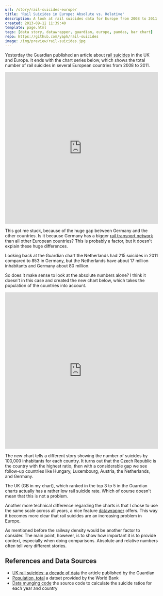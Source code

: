 ```yaml
---
url: /story/rail-suicides-europe/
title: 'Rail Suicides in Europe: Absolute vs. Relative'
description: A look at rail suicides data for Europe from 2008 to 2011 highlighting the importance of relating numbers.
created: 2013-09-12 11:39:40
template: page.html
tags: [data story, datawrapper, guardian, europe, pandas, bar chart]
repo: https://github.com/yaph/rail-suicides
image: /img/preview/rail-suicides.jpg
---
```

Yesterday the Guardian published an article about
[rail suicides](http://www.theguardian.com/news/datablog/2013/sep/11/uk-rail-suicides-decade-data)
in the UK and Europe. It ends with the chart series below, which shows the total
number of rail suicides in several European countries from 2008 to 2011.

<iframe src="http://cf.datawrapper.de/XefBI/1/" width="100%" height="500" frameborder="0" allowtransparency="true"></iframe>

This got me stuck, because of the huge gap between Germany and the other
countries. Is it because Germany has a bigger
[rail transport network](https://en.wikipedia.org/wiki/List_of_countries_by_rail_transport_network_size)
than all other European countries? This is probably a factor, but it doesn't
explain these huge differences.

Looking back at the Guardian chart the Netherlands had 215 suicides in 2011
compared to 853 in Germany, but the Netherlands have about 17 million
inhabitants and Germany about 80 million.

So does it make sense to look at the absolute numbers alone? I think it doesn't
in this case and created the new chart below, which takes the population of the
countries into account.

<iframe src="http://cf.datawrapper.de/vTXHj/2/" width="100%" height="516" frameborder="0" allowtransparency="true"></iframe>

The new chart tells a different story showing the number of suicides by 100,000
inhabitants for each country. It turns out that the Czech Republic is the country
with the highest ratio, then with a considerable gap we see follow-up countries
like Hungary, Luxembourg, Austria, the Netherlands, and Germany.

The UK (GB in my chart), which ranked in the top 3 to 5 in the Guardian charts
actually has a rather low rail suicide rate. Which of course doesn't mean that
this is not a problem.

Another more technical difference regarding the charts is that I chose to use
the same scale across all years, a nice feature [datawrapper](http://datawrapper.de/)
offers. This way it becomes more clear that rail suicides are an increasing
problem in Europe.

As mentioned before the railway density would be another factor to consider.
The main point, however, is to show how important it is to provide context,
especially when doing comparisons. Absolute and relative numbers often tell
very different stories.

## References and Data Sources

* [UK rail suicides: a decade of data](http://www.theguardian.com/news/datablog/2013/sep/11/uk-rail-suicides-decade-data)
  the article published by the Guardian
* [Population, total](http://data.worldbank.org/indicator/SP.POP.TOTL)
  a datset provided by the World Bank
* [Data munging code](https://github.com/exploringdata/rail-suicides)
  the source code to calculate the suicide ratios for each year and country